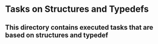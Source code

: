 # Tasks on Structures and Typedefs
## This directory contains executed tasks that are based on structures and typedef
